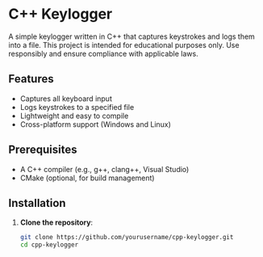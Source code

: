 # C++ Keylogger

A simple keylogger written in C++ that captures keystrokes and logs them into a file. This project is intended for educational purposes only. Use responsibly and ensure compliance with applicable laws.

## Features

- Captures all keyboard input
- Logs keystrokes to a specified file
- Lightweight and easy to compile
- Cross-platform support (Windows and Linux)

## Prerequisites

- A C++ compiler (e.g., g++, clang++, Visual Studio)
- CMake (optional, for build management)

## Installation

1. **Clone the repository**:
   ```bash
   git clone https://github.com/yourusername/cpp-keylogger.git
   cd cpp-keylogger


